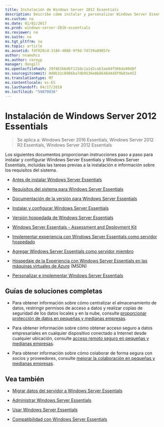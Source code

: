 ```yaml
---
title: Instalación de Windows Server 2012 Essentials
description: Describe cómo instalar y personalizar Windows Server Essentials
ms.custom: na
ms.date: 01/02/2017
ms.prod: windows-server-2016-essentials
ms.reviewer: na
ms.suite: na
ms.tgt_pltfrm: na
ms.topic: article
ms.assetid: fdf020cd-3184-4886-9f9d-7d729a89057e
author: nnamuhcs
ms.author: coreyp
manager: dongill
ms.openlocfilehash: 29f861b6d6f115dc1a1d2cab3ae04f566da90d8f
ms.sourcegitcommit: 0d0b32c8986ba7db9536e0b8648d4ddf9b03e452
ms.translationtype: MT
ms.contentlocale: es-ES
ms.lasthandoff: 04/17/2019
ms.locfileid: "59879836"
---
```

# <a name="install-windows-server-essentials"></a>Instalación de Windows Server 2012 Essentials

>Se aplica a: Windows Server 2016 Essentials, Windows Server 2012 R2 Essentials, Windows Server 2012 Essentials

Los siguientes documentos proporcionan instrucciones paso a paso para instalar y configurar Windows Server Essentials y Windows Server Essentials, incluidas las tareas previas a la instalación e información sobre los requisitos del sistema.   
  
-   [Antes de instalar Windows Server Essentials](Before-You-Install-Windows-Server-Essentials.md)  
  
-   [Requisitos del sistema para Windows Server Essentials](../get-started/system-requirements.md)  
  
-   [Documentación de la versión para Windows Server Essentials](../get-started/release-notes.md)  
  
-   [Instalar y configurar Windows Server Essentials](Install-and-Configure-Windows-Server-Essentials.md)  
  
-   [Versión hospedada de Windows Server Essentials](Hosted-Windows-Server-Essentials.md)  
  
-   [Windows Server Essentials - Assessment and Deployment Kit](Assessment-and-Deployment-Kit-for-Windows-Server-Essentials.md)  
 
-   [Implementar experiencia con Windows Server Essentials como servidor hospedado](Deploy-Windows-Server-Essentials-Experience-as-a-Hosted-Server.md)  
  
-   [Agregar Windows Server Essentials como servidor miembro](Add-Windows-Server-Essentials-as-a-Member-Server.md)  
  
-   [Hospedaje de la Experiencia con Windows Server Essentials en las máquinas virtuales de Azure](https://msdn.microsoft.com/library/dn520828.aspx) (MSDN)  
  
-   [Personalizar e implementar Windows Server Essentials](Customize-and-Deploy-Windows-Server-Essentials.md)  

  
## <a name="end-to-end-solution-guides"></a>Guías de soluciones completas  
  
-    Para obtener información sobre cómo centralizar el almacenamiento de datos, restringir permisos de acceso a datos y realizar copias de seguridad de los datos locales y en la nube, consulte [proporcionar protección de datos en pequeñas y medianas empresas](https://technet.microsoft.com/library/dn582043.aspx).  
  
-    Para obtener información sobre cómo obtener acceso seguro a datos empresariales en cualquier dispositivo conectado a Internet desde cualquier ubicación, consulte [acceso remoto seguro en pequeñas y medianas empresas](https://technet.microsoft.com/library/dn629457.aspx).  
  
-    Para obtener información sobre cómo colaborar de forma segura con socios y proveedores, consulte [mejorar la colaboración en pequeñas y medianas empresas](https://technet.microsoft.com/library/dn747893.aspx).  
  
## <a name="see-also"></a>Vea también  
    
  
-   [Migrar datos del servidor a Windows Server Essentials](../migrate/Migrate-Server-Data-to-Windows-Server-Essentials.md)  
  
-   [Administrar Windows Server Essentials](../manage/Manage-Windows-Server-Essentials.md)  
  
-   [Usar Windows Server Essentials](../use/Use-Windows-Server-Essentials.md)  
  
-   [Compatibilidad con Windows Server Essentials](../support/Support-Windows-Server-Essentials.md)
